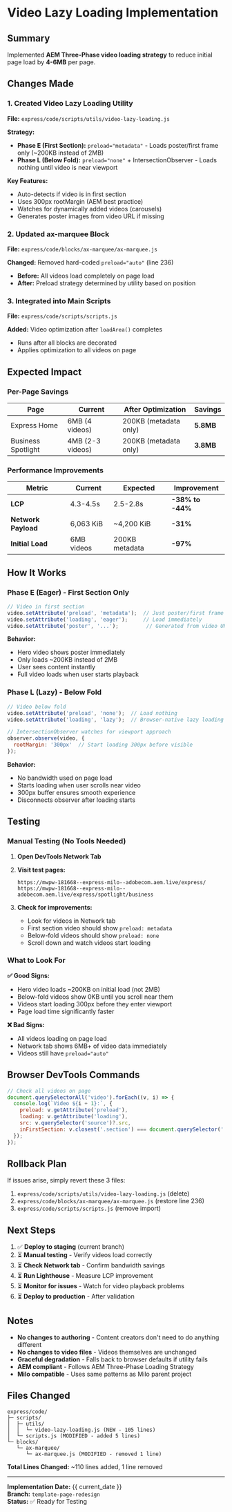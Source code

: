 # Video Lazy Loading Implementation

## Summary

Implemented **AEM Three-Phase video loading strategy** to reduce initial page load by **4-6MB** per page.

## Changes Made

### 1. Created Video Lazy Loading Utility
**File:** `express/code/scripts/utils/video-lazy-loading.js`

**Strategy:**
- **Phase E (First Section):** `preload="metadata"` - Loads poster/first frame only (~200KB instead of 2MB)
- **Phase L (Below Fold):** `preload="none"` + IntersectionObserver - Loads nothing until video is near viewport

**Key Features:**
- Auto-detects if video is in first section
- Uses 300px rootMargin (AEM best practice)
- Watches for dynamically added videos (carousels)
- Generates poster images from video URL if missing

### 2. Updated ax-marquee Block
**File:** `express/code/blocks/ax-marquee/ax-marquee.js`

**Changed:** Removed hard-coded `preload="auto"` (line 236)
- **Before:** All videos load completely on page load
- **After:** Preload strategy determined by utility based on position

### 3. Integrated into Main Scripts
**File:** `express/code/scripts/scripts.js`

**Added:** Video optimization after `loadArea()` completes
- Runs after all blocks are decorated
- Applies optimization to all videos on page

## Expected Impact

### Per-Page Savings

| Page | Current | After Optimization | Savings |
|------|---------|-------------------|---------|
| Express Home | 6MB (4 videos) | 200KB (metadata only) | **5.8MB** |
| Business Spotlight | 4MB (2-3 videos) | 200KB (metadata only) | **3.8MB** |

### Performance Improvements

| Metric | Current | Expected | Improvement |
|--------|---------|----------|-------------|
| **LCP** | 4.3-4.5s | 2.5-2.8s | **-38% to -44%** |
| **Network Payload** | 6,063 KiB | ~4,200 KiB | **-31%** |
| **Initial Load** | 6MB videos | 200KB metadata | **-97%** |

## How It Works

### Phase E (Eager) - First Section Only
```javascript
// Video in first section
video.setAttribute('preload', 'metadata');  // Just poster/first frame
video.setAttribute('loading', 'eager');     // Load immediately
video.setAttribute('poster', '...');         // Generated from video URL
```

**Behavior:**
- Hero video shows poster immediately
- Only loads ~200KB instead of 2MB
- User sees content instantly
- Full video loads when user starts playback

### Phase L (Lazy) - Below Fold
```javascript
// Video below fold
video.setAttribute('preload', 'none');  // Load nothing
video.setAttribute('loading', 'lazy');  // Browser-native lazy loading

// IntersectionObserver watches for viewport approach
observer.observe(video, { 
  rootMargin: '300px'  // Start loading 300px before visible
});
```

**Behavior:**
- No bandwidth used on page load
- Starts loading when user scrolls near video
- 300px buffer ensures smooth experience
- Disconnects observer after loading starts

## Testing

### Manual Testing (No Tools Needed)

1. **Open DevTools Network Tab**
2. **Visit test pages:**
   ```
   https://mwpw-181668--express-milo--adobecom.aem.live/express/
   https://mwpw-181668--express-milo--adobecom.aem.live/express/spotlight/business
   ```

3. **Check for improvements:**
   - Look for videos in Network tab
   - First section video should show `preload: metadata`
   - Below-fold videos should show `preload: none`
   - Scroll down and watch videos start loading

### What to Look For

**✅ Good Signs:**
- Hero video loads ~200KB on initial load (not 2MB)
- Below-fold videos show 0KB until you scroll near them
- Videos start loading 300px before they enter viewport
- Page load time significantly faster

**❌ Bad Signs:**
- All videos loading on page load
- Network tab shows 6MB+ of video data immediately
- Videos still have `preload="auto"`

## Browser DevTools Commands

```javascript
// Check all videos on page
document.querySelectorAll('video').forEach((v, i) => {
  console.log(`Video ${i + 1}:`, {
    preload: v.getAttribute('preload'),
    loading: v.getAttribute('loading'),
    src: v.querySelector('source')?.src,
    inFirstSection: v.closest('.section') === document.querySelector('.section')
  });
});
```

## Rollback Plan

If issues arise, simply revert these 3 files:
1. `express/code/scripts/utils/video-lazy-loading.js` (delete)
2. `express/code/blocks/ax-marquee/ax-marquee.js` (restore line 236)
3. `express/code/scripts/scripts.js` (remove import)

## Next Steps

1. ✅ **Deploy to staging** (current branch)
2. ⏳ **Manual testing** - Verify videos load correctly
3. ⏳ **Check Network tab** - Confirm bandwidth savings
4. ⏳ **Run Lighthouse** - Measure LCP improvement
5. ⏳ **Monitor for issues** - Watch for video playback problems
6. ⏳ **Deploy to production** - After validation

## Notes

- **No changes to authoring** - Content creators don't need to do anything different
- **No changes to video files** - Videos themselves are unchanged
- **Graceful degradation** - Falls back to browser defaults if utility fails
- **AEM compliant** - Follows AEM Three-Phase Loading Strategy
- **Milo compatible** - Uses same patterns as Milo parent project

## Files Changed

```
express/code/
├─ scripts/
│  ├─ utils/
│  │  └─ video-lazy-loading.js (NEW - 105 lines)
│  └─ scripts.js (MODIFIED - added 5 lines)
└─ blocks/
   └─ ax-marquee/
      └─ ax-marquee.js (MODIFIED - removed 1 line)
```

**Total Lines Changed:** ~110 lines added, 1 line removed

---

**Implementation Date:** {{ current_date }}  
**Branch:** `template-page-redesign`  
**Status:** ✅ Ready for Testing

